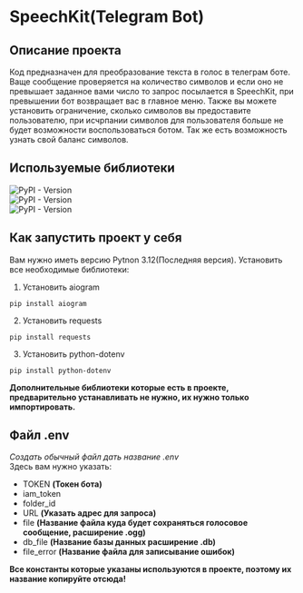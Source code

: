 # SpeechKit(Telegram Bot)
## Описание проекта
Код предназначен для преобразование текста в голос в телеграм боте. Ваще сообщение проверяется на количество символов
и если оно не превышает заданное вами число то запрос посылается в SpeechKit, при превышении бот возвращает вас в главное
меню. Также вы можете установить ограничение, сколько символов вы предоставите пользователю, при исчрпании символов
для пользователя больше не будет возможности воспользоваться ботом. Так же есть возможность узнать свой баланс символов.

## Используемые библиотеки
![PyPI - Version](https://img.shields.io/pypi/v/aiogram?style=flat&label=aiogram&labelColor=red&color=green)<br>
![PyPI - Version](https://img.shields.io/pypi/v/requests?style=flat&label=requests&labelColor=red&color=green)<br>
![PyPI - Version](https://img.shields.io/pypi/v/python-dotenv?label=python-dotenv&labelColor=red&color=green)<br>


## Как запустить проект у себя
Вам нужно иметь версию Pytnon 3.12(Последняя версия). Установить все необходимые библиотеки:<br>
1. Установить aiogram<br>
  ```
  pip install aiogram
  ```
2. Установить requests
  ```
  pip install requests
  ```
3. Установить python-dotenv
 ```
 pip install python-dotenv
 ```
**Дополнительные библиотеки которые есть в проекте, предварительно устанавливать не нужно, их нужно только импортировать.**
## Файл .env
*Создать обычный файл дать название .env*<br>
Здесь вам нужно указать:<br> 
+ TOKEN **(Токен бота)**
+ iam_token 
+ folder_id
+ URL **(Указать адрес для запроса)**
+ file **(Название файла куда будет сохраняться голосовое сообщение, расширение .ogg)**
+ db_file **(Название базы данных расширение .db)**
+ file_error **(Название файла для записывание ошибок)**<br>

**Все константы которые указаны используются в проекте, поэтому их название копируйте отсюда!**
